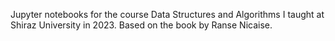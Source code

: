 Jupyter notebooks for the course Data Structures and Algorithms I taught at Shiraz University in 2023. Based on the book by Ranse Nicaise.
